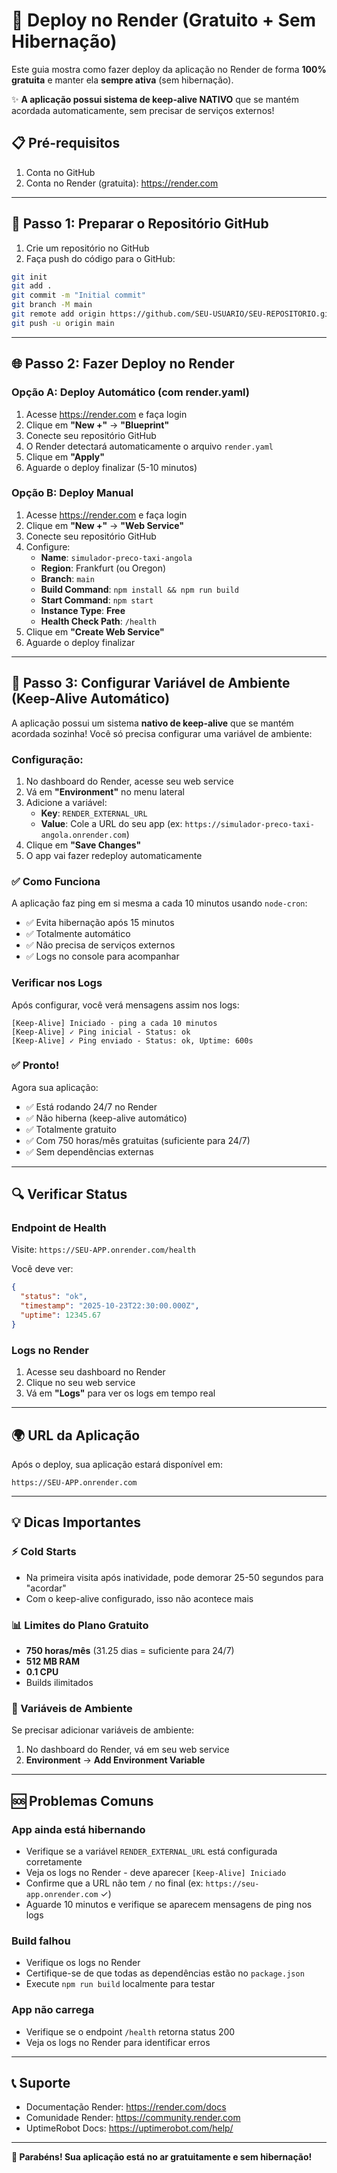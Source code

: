 # 🚀 Deploy no Render (Gratuito + Sem Hibernação)

Este guia mostra como fazer deploy da aplicação no Render de forma **100% gratuita** e manter ela **sempre ativa** (sem hibernação).

✨ **A aplicação possui sistema de keep-alive NATIVO** que se mantém acordada automaticamente, sem precisar de serviços externos!

## 📋 Pré-requisitos

1. Conta no GitHub
2. Conta no Render (gratuita): https://render.com

---

## 🔧 Passo 1: Preparar o Repositório GitHub

1. Crie um repositório no GitHub
2. Faça push do código para o GitHub:

```bash
git init
git add .
git commit -m "Initial commit"
git branch -M main
git remote add origin https://github.com/SEU-USUARIO/SEU-REPOSITORIO.git
git push -u origin main
```

---

## 🌐 Passo 2: Fazer Deploy no Render

### Opção A: Deploy Automático (com render.yaml)

1. Acesse https://render.com e faça login
2. Clique em **"New +"** → **"Blueprint"**
3. Conecte seu repositório GitHub
4. O Render detectará automaticamente o arquivo `render.yaml`
5. Clique em **"Apply"**
6. Aguarde o deploy finalizar (5-10 minutos)

### Opção B: Deploy Manual

1. Acesse https://render.com e faça login
2. Clique em **"New +"** → **"Web Service"**
3. Conecte seu repositório GitHub
4. Configure:
   - **Name**: `simulador-preco-taxi-angola`
   - **Region**: Frankfurt (ou Oregon)
   - **Branch**: `main`
   - **Build Command**: `npm install && npm run build`
   - **Start Command**: `npm start`
   - **Instance Type**: **Free**
   - **Health Check Path**: `/health`
5. Clique em **"Create Web Service"**
6. Aguarde o deploy finalizar

---

## 🔄 Passo 3: Configurar Variável de Ambiente (Keep-Alive Automático)

A aplicação possui um sistema **nativo de keep-alive** que se mantém acordada sozinha! Você só precisa configurar uma variável de ambiente:

### Configuração:

1. No dashboard do Render, acesse seu web service
2. Vá em **"Environment"** no menu lateral
3. Adicione a variável:
   - **Key**: `RENDER_EXTERNAL_URL`
   - **Value**: Cole a URL do seu app (ex: `https://simulador-preco-taxi-angola.onrender.com`)
4. Clique em **"Save Changes"**
5. O app vai fazer redeploy automaticamente

### ✅ Como Funciona

A aplicação faz ping em si mesma a cada 10 minutos usando `node-cron`:
- ✅ Evita hibernação após 15 minutos
- ✅ Totalmente automático
- ✅ Não precisa de serviços externos
- ✅ Logs no console para acompanhar

### Verificar nos Logs

Após configurar, você verá mensagens assim nos logs:
```
[Keep-Alive] Iniciado - ping a cada 10 minutos
[Keep-Alive] ✓ Ping inicial - Status: ok
[Keep-Alive] ✓ Ping enviado - Status: ok, Uptime: 600s
```

### ✅ Pronto!

Agora sua aplicação:
- ✅ Está rodando 24/7 no Render
- ✅ Não hiberna (keep-alive automático)
- ✅ Totalmente gratuito
- ✅ Com 750 horas/mês gratuitas (suficiente para 24/7)
- ✅ Sem dependências externas

---

## 🔍 Verificar Status

### Endpoint de Health
Visite: `https://SEU-APP.onrender.com/health`

Você deve ver:
```json
{
  "status": "ok",
  "timestamp": "2025-10-23T22:30:00.000Z",
  "uptime": 12345.67
}
```

### Logs no Render
1. Acesse seu dashboard no Render
2. Clique no seu web service
3. Vá em **"Logs"** para ver os logs em tempo real

---

## 🌍 URL da Aplicação

Após o deploy, sua aplicação estará disponível em:
```
https://SEU-APP.onrender.com
```

---

## 💡 Dicas Importantes

### ⚡ Cold Starts
- Na primeira visita após inatividade, pode demorar 25-50 segundos para "acordar"
- Com o keep-alive configurado, isso não acontece mais

### 📊 Limites do Plano Gratuito
- **750 horas/mês** (31.25 dias = suficiente para 24/7)
- **512 MB RAM**
- **0.1 CPU**
- Builds ilimitados

### 🔐 Variáveis de Ambiente
Se precisar adicionar variáveis de ambiente:
1. No dashboard do Render, vá em seu web service
2. **Environment** → **Add Environment Variable**

---

## 🆘 Problemas Comuns

### App ainda está hibernando
- Verifique se a variável `RENDER_EXTERNAL_URL` está configurada corretamente
- Veja os logs no Render - deve aparecer `[Keep-Alive] Iniciado`
- Confirme que a URL não tem `/` no final (ex: `https://seu-app.onrender.com` ✓)
- Aguarde 10 minutos e verifique se aparecem mensagens de ping nos logs

### Build falhou
- Verifique os logs no Render
- Certifique-se de que todas as dependências estão no `package.json`
- Execute `npm run build` localmente para testar

### App não carrega
- Verifique se o endpoint `/health` retorna status 200
- Veja os logs no Render para identificar erros

---

## 📞 Suporte

- Documentação Render: https://render.com/docs
- Comunidade Render: https://community.render.com
- UptimeRobot Docs: https://uptimerobot.com/help/

---

**🎉 Parabéns! Sua aplicação está no ar gratuitamente e sem hibernação!**
